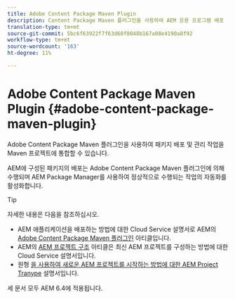 ```yaml
---
title: Adobe Content Package Maven Plugin
description: Content Package Maven 플러그인을 사용하여 AEM 응용 프로그램 배포
translation-type: tm+mt
source-git-commit: 5bc6f63922f7f63d60f0048b167a08e4190a8f92
workflow-type: tm+mt
source-wordcount: '163'
ht-degree: 11%

---
```



# Adobe Content Package Maven Plugin {#adobe-content-package-maven-plugin}

Adobe Content Package Maven 플러그인을 사용하여 패키지 배포 및 관리 작업을 Maven 프로젝트에 통합할 수 있습니다.

AEM에 구성된 패키지의 배포는 Adobe Content Package Maven 플러그인에 의해 수행되며 AEM Package Manager를 사용하여 정상적으로 수행되는 작업의 자동화를 활성화합니다.

>[!TIP]
>
>자세한 내용은 다음을 참조하십시오.
>
>* AEM 애플리케이션을 배포하는 방법에 대한 Cloud Service 설명서로 AEM의 [Adobe Content Package Maven 플러그인](https://experienceleague.adobe.com/docs/experience-manager-cloud-service/implementing/developer-tools/maven-plugin.html?lang=en#developer-tools) 아티클입니다.
>* AEM의 [AEM 프로젝트 구조](https://docs.adobe.com/content/help/ko-KR/experience-manager-cloud-service/implementing/developing/aem-project-content-package-structure.html) 아티클은 최신 AEM 프로젝트를 구성하는 방법에 대한 Cloud Service 설명서입니다.
>* 원형 [을 사용하여 새로운 AEM 프로젝트를 시작하는 방법에 대한 AEM Project Tranype](https://docs.adobe.com/content/help/ko-KR/experience-manager-core-components/using/developing/archetype/overview.html) 설명서입니다.

>
>
세 문서 모두 AEM 6.4에 적용됩니다.

